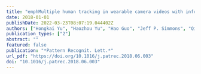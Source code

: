 ```yaml
---
title: "emphMultiple human tracking in wearable camera videos with informationless intervals"
date: 2018-01-01
publishDate: 2022-03-23T08:07:19.044402Z
authors: ["Hongkai Yu", "Haozhou Yu", "Hao Guo", "Jeff P. Simmons", "Qin Zou", "Wei Feng", "Song Wang"]
publication_types: ["2"]
abstract: ""
featured: false
publication: "*Pattern Recognit. Lett.*"
url_pdf: "https://doi.org/10.1016/j.patrec.2018.06.003"
doi: "10.1016/j.patrec.2018.06.003"
---
```


